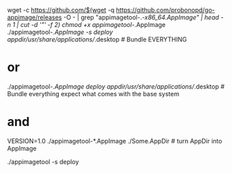 


wget -c https://github.com/$(wget -q https://github.com/probonopd/go-appimage/releases -O - | grep "appimagetool-.*-x86_64.AppImage" | head -n 1 | cut -d '"' -f 2)
chmod +x appimagetool-*.AppImage
./appimagetool-*.AppImage -s deploy appdir/usr/share/applications/*.desktop # Bundle EVERYTHING
# or 
./appimagetool-*.AppImage deploy appdir/usr/share/applications/*.desktop # Bundle everything expect what comes with the base system
# and
VERSION=1.0 ./appimagetool-*.AppImage ./Some.AppDir # turn AppDir into AppImage


./appimagetool -s deploy 